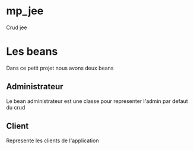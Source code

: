 # mp_jee
Crud jee

# Les beans

Dans ce petit projet nous avons deux beans 

## Administrateur 
Le bean administrateur est une classe pour representer l'admin par defaut du crud

## Client 
Represente les clients de l'application
